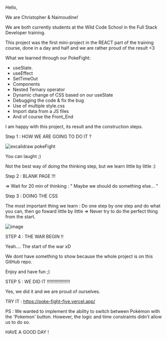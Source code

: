 Hello,

We are Christopher & Naimoudine!

We are both currently students at the Wild Code School in the Full Stack Developer training.

This project was the first mini-project in the REACT part of the training course, done in a day and half and we are rather proud of the result <3

What we learned through our PokeFight:

- useState.
- useEffect
- SetTimeOut
- Components
- Nested Ternary operator
- Dynamic change of CSS based on our useState
- Debugging the code & fix the bug
- Use of multiple style.css
- Import data from a JS files
- And of course the Front_End

I am happy with this project, its result and the construction steps.

Step 1 :  HOW WE ARE GOING TO DO IT ? 

![excalidraw pokeFight](https://github.com/IChris2611I/PokeFight/assets/161328235/f190928f-42bf-4cca-9d81-603fa44fa7e8)

You can laught ;) 

Not the best way of doing the thinking step, but we learn little by little :)

Step 2 : BLANK PAGE !!!

=> Wait for 20 min of thinking : " Maybe we should do something else... "

Step 3 : DOING THE CSS

The most important thing we learn : Do one step by one step and do what you can, then go foward little by little => Never try to do the perfect thing from the start.

![image](https://github.com/IChris2611I/PokeFight/assets/161328235/ce4d3c5f-5f3b-45a8-8243-868143cc949f)


STEP 4 : THE WAR BEGIN !! 

Yeah.... The start of the war xD

We dont have something to show because the whole project is on this GitHub repo.

Enjoy and have fun ;) 

STEP 5 : WE DID IT !!!!!!!!!!!!!!!!!!

Yes, we did it and we are proud of ourselves.

TRY IT : https://poke-fight-five.vercel.app/

PS : We wanted to implement the ability to switch between Pokémon with the 'Pokemon' button. However, the logic and time constraints didn't allow us to do so.

HAVE A GOOD DAY ! 

















